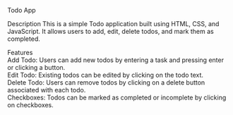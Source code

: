 Todo App

Description
This is a simple Todo application built using HTML, CSS, and JavaScript. It allows users to add, edit, delete todos, and mark them as completed.

Features                                                                                                                        
Add Todo: Users can add new todos by entering a task and pressing enter or clicking a button.                                   
Edit Todo: Existing todos can be edited by clicking on the todo text.                                                           
Delete Todo: Users can remove todos by clicking on a delete button associated with each todo.                                   
Checkboxes: Todos can be marked as completed or incomplete by clicking on checkboxes.
